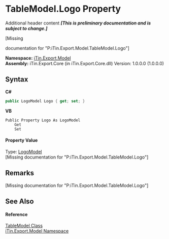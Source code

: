 # TableModel.Logo Property 
Additional header content _**\[This is preliminary documentation and is subject to change.\]**_

\[Missing <summary> documentation for "P:iTin.Export.Model.TableModel.Logo"\]

**Namespace:**&nbsp;<a href="ef57ffcc-e95e-b212-5a46-9aa6f5a3511f">iTin.Export.Model</a><br />**Assembly:**&nbsp;iTin.Export.Core (in iTin.Export.Core.dll) Version: 1.0.0.0 (1.0.0.0)

## Syntax

**C#**<br />
``` C#
public LogoModel Logo { get; set; }
```

**VB**<br />
``` VB
Public Property Logo As LogoModel
	Get
	Set
```


#### Property Value
Type: <a href="89a81055-7316-5a16-01a1-11c8d4acd914">LogoModel</a><br />\[Missing <value> documentation for "P:iTin.Export.Model.TableModel.Logo"\]

## Remarks
\[Missing <remarks> documentation for "P:iTin.Export.Model.TableModel.Logo"\]

## See Also


#### Reference
<a href="3ebdc48d-cea3-5217-fae3-a33752b7657c">TableModel Class</a><br /><a href="ef57ffcc-e95e-b212-5a46-9aa6f5a3511f">iTin.Export.Model Namespace</a><br />